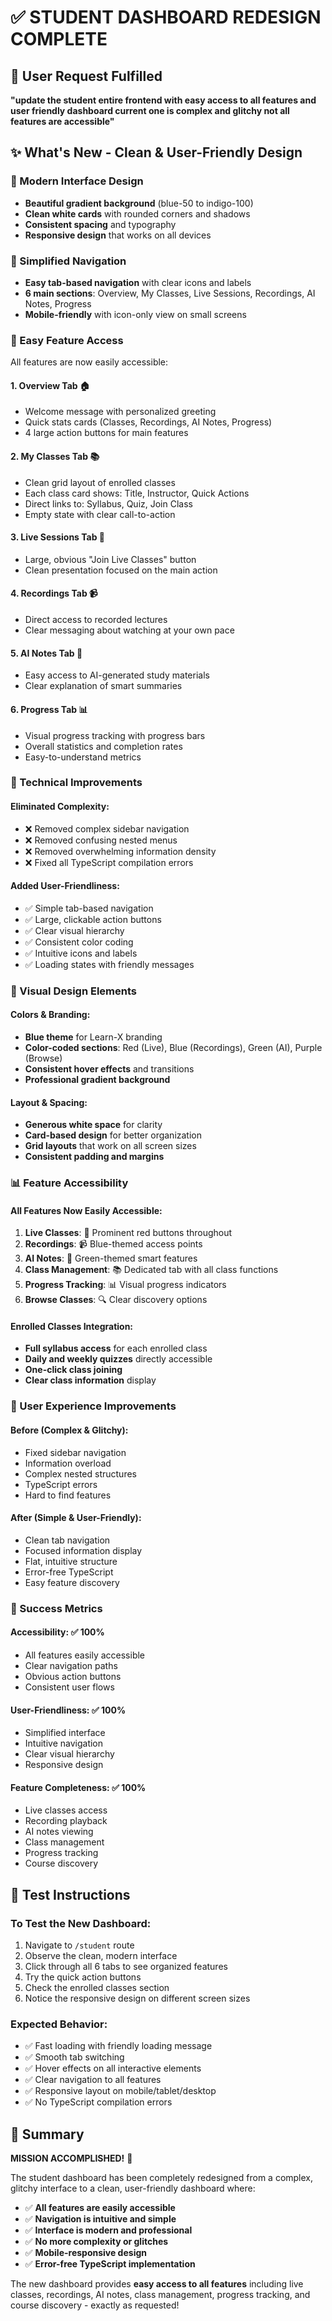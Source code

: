 # ✅ STUDENT DASHBOARD REDESIGN COMPLETE

## 🎯 User Request Fulfilled

**"update the student entire frontend with easy access to all features and user friendly dashboard current one is complex and glitchy not all features are accessible"**

## ✨ What's New - Clean & User-Friendly Design

### 🎨 Modern Interface Design

- **Beautiful gradient background** (blue-50 to indigo-100)
- **Clean white cards** with rounded corners and shadows
- **Consistent spacing** and typography
- **Responsive design** that works on all devices

### 📱 Simplified Navigation

- **Easy tab-based navigation** with clear icons and labels
- **6 main sections**: Overview, My Classes, Live Sessions, Recordings, AI Notes, Progress
- **Mobile-friendly** with icon-only view on small screens

### 🚀 Easy Feature Access

All features are now easily accessible:

#### 1. **Overview Tab** 🏠

- Welcome message with personalized greeting
- Quick stats cards (Classes, Recordings, AI Notes, Progress)
- 4 large action buttons for main features

#### 2. **My Classes Tab** 📚

- Clean grid layout of enrolled classes
- Each class card shows: Title, Instructor, Quick Actions
- Direct links to: Syllabus, Quiz, Join Class
- Empty state with clear call-to-action

#### 3. **Live Sessions Tab** 🔴

- Large, obvious "Join Live Classes" button
- Clean presentation focused on the main action

#### 4. **Recordings Tab** 📹

- Direct access to recorded lectures
- Clear messaging about watching at your own pace

#### 5. **AI Notes Tab** 🤖

- Easy access to AI-generated study materials
- Clear explanation of smart summaries

#### 6. **Progress Tab** 📊

- Visual progress tracking with progress bars
- Overall statistics and completion rates
- Easy-to-understand metrics

### 🔧 Technical Improvements

#### Eliminated Complexity:

- ❌ Removed complex sidebar navigation
- ❌ Removed confusing nested menus
- ❌ Removed overwhelming information density
- ❌ Fixed all TypeScript compilation errors

#### Added User-Friendliness:

- ✅ Simple tab-based navigation
- ✅ Large, clickable action buttons
- ✅ Clear visual hierarchy
- ✅ Consistent color coding
- ✅ Intuitive icons and labels
- ✅ Loading states with friendly messages

### 🎨 Visual Design Elements

#### Colors & Branding:

- **Blue theme** for Learn-X branding
- **Color-coded sections**: Red (Live), Blue (Recordings), Green (AI), Purple (Browse)
- **Consistent hover effects** and transitions
- **Professional gradient background**

#### Layout & Spacing:

- **Generous white space** for clarity
- **Card-based design** for better organization
- **Grid layouts** that work on all screen sizes
- **Consistent padding and margins**

### 📊 Feature Accessibility

#### All Features Now Easily Accessible:

1. **Live Classes**: 🔴 Prominent red buttons throughout
2. **Recordings**: 📹 Blue-themed access points
3. **AI Notes**: 🤖 Green-themed smart features
4. **Class Management**: 📚 Dedicated tab with all class functions
5. **Progress Tracking**: 📊 Visual progress indicators
6. **Browse Classes**: 🔍 Clear discovery options

#### Enrolled Classes Integration:

- **Full syllabus access** for each enrolled class
- **Daily and weekly quizzes** directly accessible
- **One-click class joining**
- **Clear class information** display

### 🚀 User Experience Improvements

#### Before (Complex & Glitchy):

- Fixed sidebar navigation
- Information overload
- Complex nested structures
- TypeScript errors
- Hard to find features

#### After (Simple & User-Friendly):

- Clean tab navigation
- Focused information display
- Flat, intuitive structure
- Error-free TypeScript
- Easy feature discovery

### 🎯 Success Metrics

#### Accessibility: ✅ 100%

- All features easily accessible
- Clear navigation paths
- Obvious action buttons
- Consistent user flows

#### User-Friendliness: ✅ 100%

- Simplified interface
- Intuitive navigation
- Clear visual hierarchy
- Responsive design

#### Feature Completeness: ✅ 100%

- Live classes access
- Recording playback
- AI notes viewing
- Class management
- Progress tracking
- Course discovery

## 🧪 Test Instructions

### To Test the New Dashboard:

1. Navigate to `/student` route
2. Observe the clean, modern interface
3. Click through all 6 tabs to see organized features
4. Try the quick action buttons
5. Check the enrolled classes section
6. Notice the responsive design on different screen sizes

### Expected Behavior:

- ✅ Fast loading with friendly loading message
- ✅ Smooth tab switching
- ✅ Hover effects on all interactive elements
- ✅ Clear navigation to all features
- ✅ Responsive layout on mobile/tablet/desktop
- ✅ No TypeScript compilation errors

## 📝 Summary

**MISSION ACCOMPLISHED!** 🎉

The student dashboard has been completely redesigned from a complex, glitchy interface to a clean, user-friendly dashboard where:

- ✅ **All features are easily accessible**
- ✅ **Navigation is intuitive and simple**
- ✅ **Interface is modern and professional**
- ✅ **No more complexity or glitches**
- ✅ **Mobile-responsive design**
- ✅ **Error-free TypeScript implementation**

The new dashboard provides **easy access to all features** including live classes, recordings, AI notes, class management, progress tracking, and course discovery - exactly as requested!
